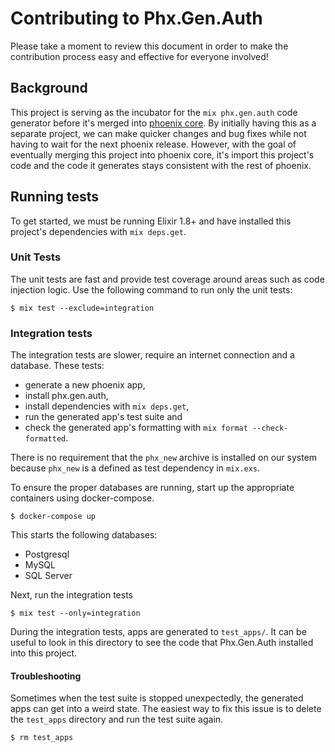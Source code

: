 # Contributing to Phx.Gen.Auth

Please take a moment to review this document in order to make the contribution
process easy and effective for everyone involved!

## Background

This project is serving as the incubator for the `mix phx.gen.auth` code
generator before it's merged into [phoenix
core](https://github.com/phoenixframework/phoenix). By initially having this as
a separate project, we can make quicker changes and bug fixes while not having
to wait for the next phoenix release. However, with the goal of eventually
merging this project into phoenix core, it's import this project's code and the
code it generates stays consistent with the rest of phoenix.

## Running tests

To get started, we must be running Elixir 1.8+ and have installed this project's
dependencies with `mix deps.get`.

### Unit Tests

The unit tests are fast and provide test coverage around areas such as code
injection logic. Use the following command to run only the unit tests:

```
$ mix test --exclude=integration
```

### Integration tests

The integration tests are slower, require an internet connection and a database. These tests:

  * generate a new phoenix app,
  * install phx.gen.auth,
  * install dependencies with `mix deps.get`,
  * run the generated app's test suite and
  * check the generated app's formatting with `mix format --check-formatted`.

There is no requirement that the `phx_new` archive is installed on our
system because `phx_new` is a defined as test dependency in `mix.exs`.

To ensure the proper databases are running, start up the appropriate containers
using docker-compose.

```
$ docker-compose up
```

This starts the following databases:
* Postgresql
* MySQL
* SQL Server

Next, run the integration tests

```
$ mix test --only=integration
```

During the integration tests, apps are generated to `test_apps/`. It can be
useful to look in this directory to see the code that Phx.Gen.Auth installed
into this project.

#### Troubleshooting

Sometimes when the test suite is stopped unexpectedly, the generated apps can
get into a weird state. The easiest way to fix this issue is to delete the
`test_apps` directory and run the test suite again.

```
$ rm test_apps
```
